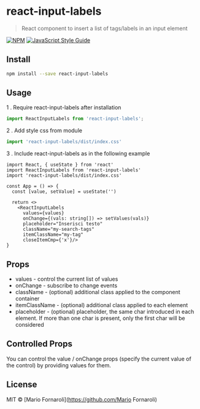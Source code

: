 # react-input-labels

> React component to insert a list of tags/labels in an input element


<!-- ![demo_image](https://user-images.githubusercontent.com/16925256/186970066-84f5741a-9d6d-442e-b5cf-7f62ceadb2a1.jpg) -->

[![NPM](https://img.shields.io/npm/v/react-input-labels.svg)](https://www.npmjs.com/package/react-input-labels) [![JavaScript Style Guide](https://img.shields.io/badge/code_style-standard-brightgreen.svg)](https://standardjs.com)

## Install

```bash
npm install --save react-input-labels
```

## Usage

1 . Require react-input-labels after installation

```js
import ReactInputLabels from 'react-input-labels';
```

2 . Add style css from module

```js
import 'react-input-labels/dist/index.css'
```

3 . Include react-input-labels as in the following example

```tsx
import React, { useState } from 'react'
import ReactInputLabels from 'react-input-labels'
import 'react-input-labels/dist/index.css'

const App = () => {
  const [value, setValue] = useState('')

  return <>
    <ReactInputLabels
      values={values}
      onChange={(vals: string[]) => setValues(vals)}
      placeholder="Inserisci testo"
      className="my-search-tags"
      itemClassName="my-tag"
      closeItemCmp={'x'}/>
}
```

## Props

* values - control the current list of values
* onChange - subscribe to change events
* className - (optional) additional class applied to the component container
* itemClassName - (optional) additional class applied to each element
* placeholder - (optional) placeholder, the same char introduced in each element. If more than one char is present, only the first char will be considered


## Controlled Props

You can control the value / onChange props (specify the current value of the control) by providing values for them.


## License

MIT © [Mario Fornaroli](https://github.com/Mario Fornaroli)
